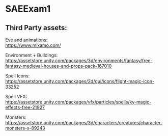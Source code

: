 # SAEExam1

## Third Party assets:    

Eve and animations:     
https://www.mixamo.com/   

Environment + Buildings:    
https://assetstore.unity.com/packages/3d/environments/fantasy/free-fantasy-medieval-houses-and-props-pack-167010

Spell Icons:     
https://assetstore.unity.com/packages/2d/gui/icons/flight-magic-icon-33252

Spell VFX:    
https://assetstore.unity.com/packages/vfx/particles/spells/ky-magic-effects-free-21927

Monsters:     
https://assetstore.unity.com/packages/3d/characters/creatures/character-monsters-x-89243